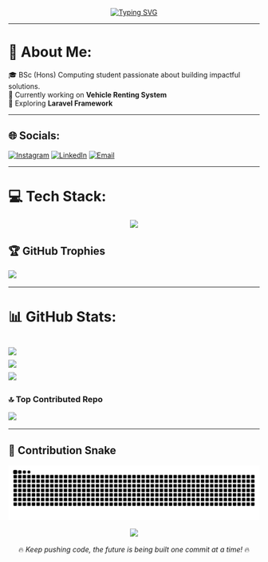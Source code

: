 <!-- GitHub Profile README -->

<div align="center">


[![Typing SVG](https://readme-typing-svg.herokuapp.com?font=Fira+Code&size=26&duration=3000&pause=1000&color=36BCF7&center=true&vCenter=true&width=600&lines=Hi%2C+I'm+Vivek+👋+Welcome+to+my+profile)](https://git.io/typing-svg)

</div>

---


# 💫 About Me:
🎓 BSc (Hons) Computing student passionate about building impactful solutions.  
🔭 Currently working on **Vehicle Renting System**  
🌱 Exploring **Laravel Framework**  

---


## 🌐 Socials:
[![Instagram](https://img.shields.io/badge/Instagram-%23E4405F.svg?logo=Instagram&logoColor=white)](https://instagram.com/bbek__stha) 
[![LinkedIn](https://img.shields.io/badge/LinkedIn-%230077B5.svg?logo=linkedin&logoColor=white)](https://linkedin.com/in/vivek-shrestha-97a959345) 
[![Email](https://img.shields.io/badge/Email-D14836?logo=gmail&logoColor=white)](mailto:vivekstha00@gmail.com) 

---

# 💻 Tech Stack:

<p align="center">
  <img src="https://skillicons.dev/icons?i=python,java,js,react,laravel,django,mysql,github,figma" />
</p>

## 🏆 GitHub Trophies
![](https://github-profile-trophy.vercel.app/?username=vivekstha00&theme=radical&no-frame=false&no-bg=true&margin-w=4)

---
# 📊 GitHub Stats:
![](https://github-readme-stats.vercel.app/api?username=vivekstha00&theme=material-palenight&hide_border=false&include_all_commits=true&count_private=false)<br/>
![](https://nirzak-streak-stats.vercel.app/?user=vivekstha00&theme=material-palenight&hide_border=false)<br/>
![](https://github-readme-stats.vercel.app/api/top-langs/?username=vivekstha00&theme=material-palenight&hide_border=false&include_all_commits=true&count_private=false&layout=compact&random=1)
---


### 🔝 Top Contributed Repo
![](https://github-contributor-stats.vercel.app/api?username=vivekstha00&limit=5&theme=dark&combine_all_yearly_contributions=true)

---
## 🐍 Contribution Snake
<p align="center">
  <img src="https://raw.githubusercontent.com/vivekstha00/vivekstha00/output/snake.svg" alt="Snake animation" />
</p>


<div align="center">

[![](https://visitcount.itsvg.in/api?id=vivekstha00&icon=0&color=0)](https://visitcount.itsvg.in)

🔥 *Keep pushing code, the future is being built one commit at a time!* 🔥  

</div>

<!-- Proudly created with ❤️ by Vivek -->
